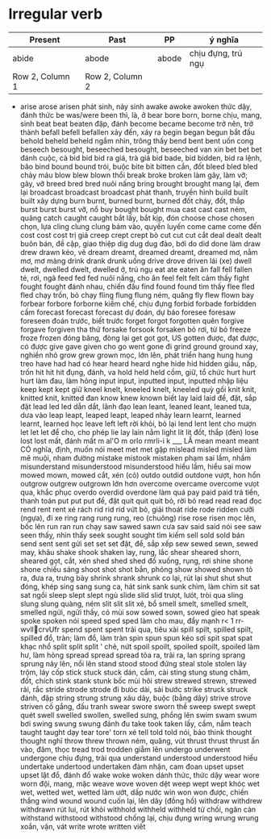 # Irregular verb
| Present | Past | PP | ý nghĩa |
| --------------- | --------------- |--------|------|
| abide | abode | abode | chịu đựng, trú ngụ
| Row 2, Column 1 | Row 2, Column 2 |
- arise arose arisen phát sinh, nảy sinh
awake awoke awoken thức dậy, đánh thức
be was/were been thì, là, ở
bear bore born, borne chịu, mang, sinh
beat beat beaten đập, đánh
become became become trở nên, trở thành
befall befell befallen xảy đến, xáy ra
begin began begun bắt đầu
behold beheld beheld ngắm nhìn, trông thấy
bend bent bent uốn cong
beseech besought, beseeched besought, beseeched van xin
bet bet bet đánh cuộc, cà
bid bid bid ra giá, trà giá
bid bade, bid bidden, bid ra lệnh, bâo
bind bound bound trói, buộc
bite bit bitten cắn, đốt
bleed bled bled chảy máu
blow blew blown thổi
break broke broken làm gãy, làm vỡ; gãy, vỡ
breed bred bred nuôi nấng
bring brought brought mang lại, đem lại
broadcast broadcast broadcast phát thanh, truyền hình
build built built xây dựng
burn burnt, burned burnt, burned đốt cháy, đốt, thắp
burst burst burst vỡ, nổ
buy bought bought mua
cast cast cast ném, quãng
catch caught caught bắt lấy, bắt kịp, đón
choose chose chosen chọn, lựa
cling clung clung bám vào, quyến luyến
come came come đến
cost cost cost trị giá
creep crept crept bò
cut cut cut cắt
deal dealt dealt buôn bán, đề cập, giao thiệp
dig dug dug đào, bới
do did done làm
draw drew drawn kéo, vẽ
dream dreamt, dreamed dreamt, dreamed mơ, nằm mơ, mơ màng
drink drank drunk uống
drive drove driven lái (xe)
dwell dwelt, dwelled dwelt, dwelled ở, trú ngụ
eat ate eaten ăn
fall fell fallen té, rơi, ngã
feed fed fed nuôi nấng, cho ăn
feel felt felt cảm thấy
fight fought fought đánh nhau, chiến đấu
find found found tìm thấy
flee fled fled chạy trốn, bỏ chạy
fling flung flung ném, quăng
fly flew flown bay
forbear forbore forborne kiềm chế, chịu đựng
forbid forbade forbidden cấm
forecast forecast forecast dự đoán, dự báo
foresee foresaw foreseen đoán trước, biết trước
forget forgot forgotten quên
forgive forgave forgiven tha thứ
forsake forsook forsaken bỏ rơi, từ bỏ
freeze froze frozen đóng bâng, đòng lại
get got got, US gotten được, đạt được, có được
give gave given cho
go went gone đi
grind ground ground xay, nghiền nhỏ
grow grew grown mọc, lớn lên, phát triển
hang hung hung treo
have had had có
hear heard heard nghe
hide hid hidden giấu, nấp, trốn
hit hit hit đụng, đánh, va
hold held held cồm, giữ, tổ chức
hurt hurt hurt làm đau, làm hỏng
input input, inputted input, inputted nhập liệu
keep kept kept giữ
kneel knelt, kneeled knelt, kneeled quỳ gối
knit knit, knitted knit, knitted đan
know knew known biết
lay laid laid để, đặt, sắp đặt
lead led led dẫn dắt, lãnh đạo
lean leant, leaned leant, leaned tưa, dưa vào
leap leapt, leaped leapt, leaped nhảy
learn learnt, learned learnt, learned học
leave left left rời khỏi, bỏ lại
lend lent lent cho mượn
let let let để cho, cho phép
lie lay lain nằm
light lit lit đốt, thắp (đèn)
lose lost lost mất, đánh mất
m al'O m orlo rmrli-i k ___ LẤ
mean meant meant CÓ nghĩa, định, muốn nói
meet met met gặp
mislead misled misled làm mê muội, nham đường
mistake mistook mistaken phạm sai lầm, nhầm
misunderstand misunderstood misunderstood hiểu lầm, hiểu sai
mow mowed mown, mowed cắt, xén (cỏ)
outdo outdid outdone vượt, hon hổn
outgrow outgrew outgrown lớn hơn
overcome overcame overcome vưọt qua, khắc phục
overdo overdid overdone làm quá
pay paid paid trả tiền, thanh toán
put put put để, đặt
quit quit quit bỏ, rời bỏ
read read read đọc
rend rent rent xé rách
rid rid rid vứt bỏ, giải thoát
ride rode ridden cưỡi (ngựa), đi xe
ring rang rung rung, reo (chuông)
rise rose risen mọc lên, bốc lên
run ran run chạy
saw sawed sawn cưa
sav said said nói
see saw seen thấỵ, nhìn thấy
seek sought sought tìm kiếm
sell sold sold bán
send sent sent gửi
set set set đặt, để, sắp xếp
sew sewed sewn, sewed may, khâu
shake shook shaken lay, rung, lắc
shear sheared shorn, sheared gọt, cắt, xén
shed shed shed đổ xuống, rụng, rơi
shine shone shone chiếu sáng
shoot shot shot bắn, phóng
show showed shown tỏ ra, đưa ra, trưng bày
shrink shrank shrunk co lại, rút lại
shut shut shut đóng, khép
sing sang sung ca, hát
sink sank sunk chìm, làm chìm
sit sat sat ngồi
sleep slept slept ngủ
slide slid slid trưọt, lưót, tròi qua
sling slung slung quàng, ném
slit slit slit xẻ, bổ
smell smelt, smelled smelt, smelled ngửi, ngửi thấy, có mùi
sow sowed sown, sowed gieo hạt
speak spoke spoken nói
speed sped sped làm cho mau, đẩy mạnh
r< 1
rr-wvll￾crvUfr
spend spent spent trải qua, tiêu xài
spill spilt, spilled spilt, spilled đổ, tràn; làm đổ, làm tràn
spin spun spun kéo sợi
spit spat spat khạc nhổ
split split split ' chẻ, nứt
spoil spoilt, spoiled spoilt, spoiled làm hư, làm hỏng
spread spread spread tỏa ra, trải ra, lan
spring sprang sprung nảy lên, nổi lên
stand stood stood đứng
steal stole stolen láy trộm, láy cốp
stick stuck stuck dán, cắm, cài
sting stung stung châm, đốt, chích
stink stank stunk bốc mùi hôi
strew strewed strewn, strewed rải, rắc
stride strode strode đi bưóc dài, sải bước
strike struck struck đánh, đập
string strung strung xâu dây, buộc (bằng dây)
strive strove striven cố gắng, đấu tranh
swear swore sworn thề
sweep swept swept quét
swell swelled swollen, swelled sưng, phồng lên
swim swam swum bơi
swing swung swung đánh đu
take took taken lấy, cầm, nắm
teach taught taught dạy
tear tore' torn xé
tell told told nói, bảo
think thought thought nghĩ
throw threw thrown ném, quăng, vút
thrust thrust thrust ấn vào, đâm, thọc
tread trod trodden giẫm lên
undergo underwent undergone chịu đựng, trài qua
understand understood understood hiểu
undertake undertood undertaken đàm nhận, cam đoan
upset upset upset lật đổ, đánh đổ
wake woke woken dánh thức, thức dậy
wear wore worn đội, mang, mặc
weave wove woven dệt
weep wept wept khóc
wet wet, wetted wet, wetted làm ướt, dấp nước
win won won được, chiến thắng
wind wound wound cuốn lại, lên dãy (đồng hồ)
withdraw withdrew withdrawn rút lui, rút khỏi
withhold withheld withheld từ chối, ngăn càn
withstand withstood withstood chống lại, chịu đụng
wring wrung wrung xoắn, vặn, vát
write wrote written viết
